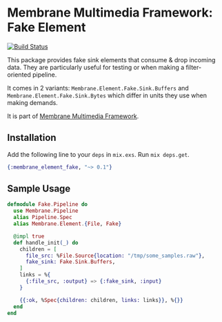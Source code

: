 # Membrane Multimedia Framework: Fake Element

[![Build Status](https://travis-ci.com/membraneframework/membrane-element-fake.svg?branch=master)](https://travis-ci.com/membraneframework/membrane-element-fake)

This package provides fake sink elements that consume & drop incoming data.
They are particularly useful for testing or when making a filter-oriented pipeline.

It comes in 2 variants: `Membrane.Element.Fake.Sink.Buffers` and
`Membrane.Element.Fake.Sink.Bytes` which differ in units they use when making demands.

It is part of [Membrane Multimedia Framework](https://membraneframework.org).

## Installation

Add the following line to your `deps` in `mix.exs`.  Run `mix deps.get`.

```elixir
{:membrane_element_fake, "~> 0.1"}
```

## Sample Usage

```elixir
defmodule Fake.Pipeline do
  use Membrane.Pipeline
  alias Pipeline.Spec
  alias Membrane.Element.{File, Fake}

  @impl true
  def handle_init(_) do
    children = [
      file_src: %File.Source{location: "/tmp/some_samples.raw"},
      fake_sink: Fake.Sink.Buffers,
    ]
    links = %{
      {:file_src, :output} => {:fake_sink, :input}
    }

    {{:ok, %Spec{children: children, links: links}}, %{}}
  end
end
```
